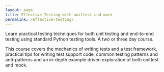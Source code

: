 ```yaml
---
layout: page
title: Effective Testing with unittest and mock
permalink: /effective-testing/
---
```



Learn practical testing techniques for both unit testing and end-to-end testing using standard Python testing tools. A two or three day course.

This course covers the mechanics of writing tests and a test framework, practical tips for writing test support code, common testing patterns and anti-patterns and an in-depth example driven exploration of both unittest and mock.
